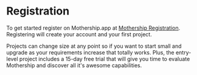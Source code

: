 # Registration

To get started register on Mothership.app at [Mothership Registration](https://mothership.app/register). Registering will create your account and your first project.

Projects can change size at any point so if you want to start small and upgrade as your requirements increase that totally works. Plus, the entry-level project includes a 15-day free trial that will give you time to evaluate Mothership and discover all it's awesome capabilities.
